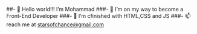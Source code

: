##- 👋 Hello world!!! I’m Mohammad
###- 👀 I’m on my way to become a Front-End Developer
###- 🌱 I’m cfinished with HTML,CSS and JS
###- 📫 reach me at starsofchance@gmail.com
